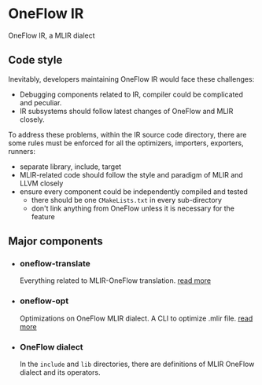 # OneFlow IR

OneFlow IR, a MLIR dialect

## Code style

Inevitably, developers maintaining OneFlow IR would face these challenges:

- Debugging components related to IR, compiler could be complicated and peculiar.
- IR subsystems should follow latest changes of OneFlow and MLIR closely.

To address these problems,
within the IR source code directory,
there are some rules must be enforced for all the optimizers, importers, exporters, runners:

- separate library, include, target
- MLIR-related code should follow the style and paradigm of MLIR and LLVM closely
- ensure every component could be independently compiled and tested
  - there should be one `CMakeLists.txt` in every sub-directory
  - don't link anything from OneFlow unless it is necessary for the feature

## Major components

- ### oneflow-translate

  Everything related to MLIR-OneFlow translation. [read more](oneflow-translate/README.md)

- ### oneflow-opt

  Optimizations on OneFlow MLIR dialect. A CLI to optimize .mlir file. [read more](oneflow-opt/README.md)

- ### OneFlow dialect
  In the `include` and `lib` directories, there are definitions of MLIR OneFlow dialect and its operators.
